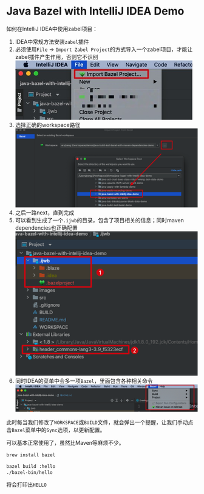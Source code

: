 Java Bazel with IntelliJ IDEA Demo
===========================

如何在IntelliJ IDEA中使用zabel项目：

1. IDEA中常规方法安装`zabel`插件
2. 必须使用`File` -> `Import Zabel Project`的方式导入一个zabel项目，才能让zabel插件产生作用，否则它不识别
   ![import-zabel-project.jpg](./images/import-zabel-project.jpg)
3. 选择正确的workspace路径
   ![select-workspace.png](./images/select-workspace.png)
4. 之后一路next，直到完成
5. 可以看到生成了一个`.ijwb`的目录，包含了项目相关的信息；同时maven dependencies也正确配置
   ![complete.png](./images/complete.png)
6. 同时IDEA的菜单中会多一项`Bazel`，里面包含各种相关命令
   ![menu.png](./images/menu.png)

此时每当我们修改了`WORKSPACE`或`BUILD`文件，就会弹出一个提醒，让我们手动点击`Bazel`菜单中的`Sync`选项，以更新配置。

可以基本正常使用了，虽然比Maven等麻烦不少。

```
brew install bazel
```

```
bazel build :hello
./bazel-bin/hello
```

将会打印出`HELLO`

